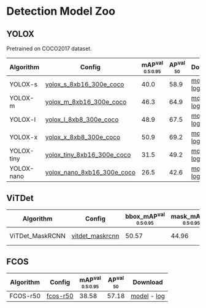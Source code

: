 # Detection Model Zoo

## YOLOX

Pretrained on COCO2017 dataset.

| Algorithm  | Config                                                       | mAP<sup>val<br/><sub>0.5:0.95</sub> | AP<sup>val<br/><sub>50</sub> | Download                                                     |
| ---------- | ------------------------------------------------------------ | ------------------------ | --------------- | ------------------------------------------------------------ |
| YOLOX-s    | [yolox_s_8xb16_300e_coco](https://github.com/alibaba/EasyCV/tree/master/configs/detection/yolox/yolox_s_8xb16_300e_coco.py) | 40.0                   | 58.9          | [model](http://pai-vision-data-hz.oss-cn-zhangjiakou.aliyuncs.com/EasyCV/modelzoo/detection/yolox_s_bs16_lr002/epoch_300.pth) - [log](http://pai-vision-data-hz.oss-cn-zhangjiakou.aliyuncs.com/EasyCV/modelzoo/detection/yolox_s_bs16_lr002/log.txt) |
| YOLOX-m    | [yolox_m_8xb16_300e_coco](https://github.com/alibaba/EasyCV/tree/master/configs/detection/yolox/yolox_m_8xb16_300e_coco.py) | 46.3                   | 64.9          | [model](http://pai-vision-data-hz.oss-cn-zhangjiakou.aliyuncs.com/EasyCV/modelzoo/detection/yolox_m_bs16_lr002/epoch_300.pth) - [log](http://pai-vision-data-hz.oss-cn-zhangjiakou.aliyuncs.com/EasyCV/modelzoo/detection/yolox_m_bs16_lr002/log.txt) |
| YOLOX-l    | [yolox_l_8xb8_300e_coco](https://github.com/alibaba/EasyCV/tree/master/configs/detection/yolox/yolox_m_8xb8_300e_coco.py) | 48.9                  | 67.5        | [model](http://pai-vision-data-hz.oss-cn-zhangjiakou.aliyuncs.com/EasyCV/modelzoo/detection/yolox_l_bs8_lr001/epoch_290.pth) - [log](http://pai-vision-data-hz.oss-cn-zhangjiakou.aliyuncs.com/EasyCV/modelzoo/detection/yolox_l_bs8_lr001/log.txt) |
| YOLOX-x    | [yolox_x_8xb8_300e_coco](https://github.com/alibaba/EasyCV/tree/master/configs/detection/yolox/yolox_x_8xb8_300e_coco.py) | 50.9                   | 69.2          | [model](http://pai-vision-data-hz.oss-cn-zhangjiakou.aliyuncs.com/EasyCV/modelzoo/detection/yolox_x_bs8_lr001/epoch_290.pth) - [log](http://pai-vision-data-hz.oss-cn-zhangjiakou.aliyuncs.com/EasyCV/modelzoo/detection/yolox_x_bs8_lr001/log.txt) |
| YOLOX-tiny | [yolox_tiny_8xb16_300e_coco](https://github.com/alibaba/EasyCV/tree/master/configs/detection/yolox/yolox_tiny_8xb16_300e_coco.py) | 31.5                   | 49.2          | [model](http://pai-vision-data-hz.oss-cn-zhangjiakou.aliyuncs.com/EasyCV/modelzoo/detection/yolox_tiny_bs16_lr002/epoch_300.pth) - [log](http://pai-vision-data-hz.oss-cn-zhangjiakou.aliyuncs.com/EasyCV/modelzoo/detection/yolox_tiny_bs16_lr002/log.txt) |
| YOLOX-nano | [yolox_nano_8xb16_300e_coco](https://github.com/alibaba/EasyCV/tree/master/configs/detection/yolox/yolox_tiny_8xb16_300e_coco.py) | 26.5                   | 42.6          | [model](http://pai-vision-data-hz.oss-cn-zhangjiakou.aliyuncs.com/EasyCV/modelzoo/detection/yolox_nano_bs16_lr002/epoch_300.pth) - [log](http://pai-vision-data-hz.oss-cn-zhangjiakou.aliyuncs.com/EasyCV/modelzoo/detection/yolox_nano_bs16_lr002/log.txt) |

## ViTDet

| Algorithm  | Config                                                       | bbox_mAP<sup>val<br/><sub>0.5:0.95</sub> | mask_mAP<sup>val<br/><sub>0.5:0.95</sub> | Download                                                     |
| ---------- | ------------------------------------------------------------ | ------------------------ | --------------- | ------------------------------------------------------------ |
| ViTDet_MaskRCNN    | [vitdet_maskrcnn](https://github.com/alibaba/EasyCV/tree/master/configs/detection/vitdet/vitdet_100e.py) | 50.57                   | 44.96          | [model](https://pai-vision-data-hz.oss-cn-zhangjiakou.aliyuncs.com/EasyCV/modelzoo/detection/vitdet/vit_base/vitdet_maskrcnn.pth) - [log](https://pai-vision-data-hz.oss-cn-zhangjiakou.aliyuncs.com/EasyCV/modelzoo/detection/vitdet/vit_base/vitdet_maskrcnn.log.json) |

## FCOS

| Algorithm  | Config                                                       | mAP<sup>val<br/><sub>0.5:0.95</sub> | AP<sup>val<br/><sub>50</sub> | Download                                                     |
| ---------- | ------------------------------------------------------------ | ------------------------ | --------------- | ------------------------------------------------------------ |
| FCOS-r50    | [fcos-r50](https://github.com/alibaba/EasyCV/tree/master/configs/detection/fcos/fcos_center-normbbox-centeronreg-giou_r50_caffe_fpn_gn-head_1x_coco.py) | 38.58                   | 57.18          | [model](https://pai-vision-data-hz.oss-cn-zhangjiakou.aliyuncs.com/EasyCV/modelzoo/detection/fcos/epoch_12.pth) - [log](https://pai-vision-data-hz.oss-cn-zhangjiakou.aliyuncs.com/EasyCV/modelzoo/detection/fcos/20220621_121315.log.json) |
